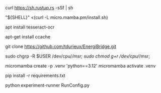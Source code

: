 curl https://sh.rustup.rs -sSf | sh

"${SHELL}" <(curl -L micro.mamba.pm/install.sh)

apt install tesseract-ocr

apt-get install ccache

git clone https://github.com/tdurieux/EnergiBridge.git

sudo chgrp -R $USER /dev/cpu/*/msr;
sudo chmod g+r /dev/cpu/*/msr;

micromamba create -p .venv 'python==3.12'
micromamba activate .venv

pip install -r requirements.txt

python experiment-runner RunConfig.py
